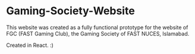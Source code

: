 # Gaming-Society-Website
This website was created as a fully functional prototype for  the website of FGC (FAST Gaming Club),  the Gaming Society of FAST NUCES, Islamabad.

Created in React. :)
